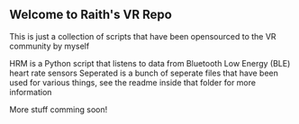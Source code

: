 ## Welcome to Raith's VR Repo

This is just a collection of scripts that have been opensourced to the VR community by myself

HRM is a Python script that listens to data from Bluetooth Low Energy (BLE) heart rate sensors
Seperated is a bunch of seperate files that have been used for various things, see the readme inside that folder for more information

More stuff comming soon!